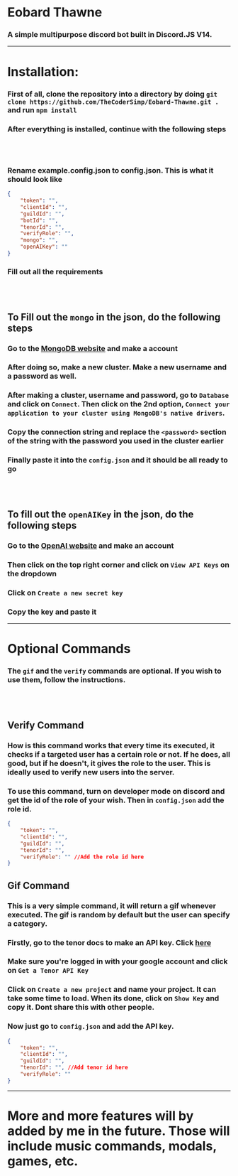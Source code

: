 # Eobard Thawne

### A simple multipurpose discord bot built in Discord.JS V14.




---
# Installation:
### First of all, clone the repository into a directory by doing `git clone https://github.com/TheCoderSimp/Eobard-Thawne.git .` and run `npm install`
### After everything is installed, continue with the following steps
<br> </br>
### Rename example.config.json to config.json. This is what it should look like
```json
{
    "token": "",
    "clientId": "",
    "guildId": "",
    "botId": "",
    "tenorId": "",    
    "verifyRole": "", 
    "mongo": "",
    "openAIKey": ""
}
```
### Fill out all the requirements
<br> </br>
## To Fill out the `mongo` in the json, do the following steps

### Go to the [MongoDB website](https://www.mongodb.com/) and make a account
### After doing so, make a new cluster. Make a new username and a password as well.
### After making a cluster, username and password, go to `Database` and click on `Connect`. Then click on the 2nd option, `Connect your application to your cluster using MongoDB's native drivers`.
### Copy the connection string and replace the `<password>` section of the string with the password you used in the cluster earlier
### Finally paste it into the `config.json` and it should be all ready to go
<br> </br>
## To fill out the `openAIKey` in the json, do the following steps

### Go to the [OpenAI website](https://beta.openai.com/) and make an account
### Then click on the top right corner and click on `View API Keys` on the dropdown
### Click on `Create a new secret key`
### Copy the key and paste it 
---

# Optional Commands

### The `gif` and the `verify` commands are optional. If you wish to use them, follow the instructions.

<br> </br>

## Verify Command
### How is this command works that every time its executed, it checks if a targeted user has a certain role or not. If he does, all good, but if he doesn't, it gives the role to the user. This is ideally used to verify new users into the server.
### To use this command, turn on developer mode on discord and get the id of the role of your wish. Then in `config.json` add the role id.

```json
{
    "token": "",
    "clientId": "",
    "guildId": "",
    "tenorId": "",
    "verifyRole": "" //Add the role id here
}
```

## Gif Command
### This is a very simple command, it will return a gif whenever executed. The gif is random by default but the user can specify a category.
### Firstly, go to the tenor docs to make an API key. Click [here](https://developers.google.com/tenor/guides/quickstart#setup)
### Make sure you're logged in with your google account and click on `Get a Tenor API Key`
### Click on `Create a new project` and name your project. It can take some time to load. When its done, click on `Show Key` and copy it. Dont share this with other people.
### Now just go to `config.json` and add the API key.
```json
{
    "token": "",
    "clientId": "",
    "guildId": "",
    "tenorId": "", //Add tenor id here
    "verifyRole": "" 
}
```

---

# More and more features will by added by me in the future. Those will include music commands, modals, games, etc.
